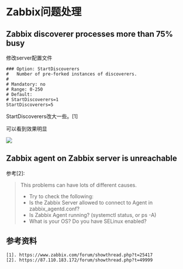 # Zabbix问题处理

## Zabbix discoverer processes more than 75% busy

修改server配置文件

```
### Option: StartDiscoverers
#   Number of pre-forked instances of discoverers.
#
# Mandatory: no
# Range: 0-250
# Default:
# StartDiscoverers=1
StartDiscoverers=5
```

StartDiscoverers改大一些。[1]

可以看到效果明显

![](image/zabbix_discovery.png)

## Zabbix agent on Zabbix server is unreachable
参考[2]:

> This problems can have lots of different causes.
>
> * Try to check the following:  
> * Is the Zabbix Server allowed to connect to Agent in zabbix_agentd.conf?  
> * Is Zabbix Agent running? (systemctl status, or ps -A)
> * What is your OS? Do you have SELinux enabled?

## 参考资料


```
[1]. https://www.zabbix.com/forum/showthread.php?t=25417
[2]. https://87.110.183.172/forum/showthread.php?t=49999
```
